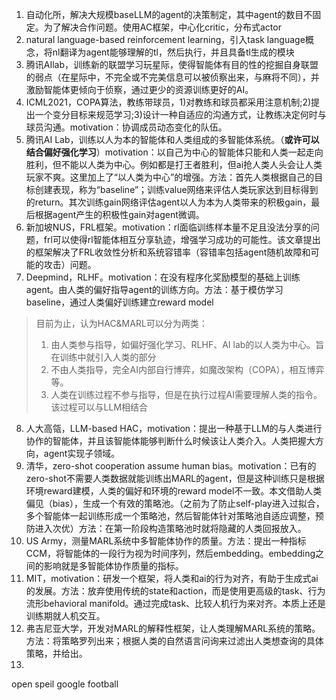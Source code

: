 1. 自动化所，解决大规模baseLLM的agent的决策制定，其中agent的数目不固定。为了解决合作问题。使用AC框架，中心化critic，分布式actor
2. natural language-based reinforcement learning，引入task language概念，将nl翻译为agent能够理解的tl，然后执行，并且具备tl生成的模块
3. 腾讯AIlab，训练新的联盟学习玩星际，使得智能体有目的性的挖掘自身联盟的弱点（在星际中，不完全或不完美信息可以被侦察出来，与麻将不同），并激励智能体更倾向于侦察，通过更少的资源训练更好的AI。
4. ICML2021，COPA算法，教练带球员，1)对教练和球员都采用注意机制;2)提出一个变分目标来规范学习;3)设计一种自适应的沟通方式，让教练决定何时与球员沟通。motivation：协调成员动态变化的队伍。
5. 腾讯AI Lab，训练以人为本的智能体和人类组成的多智能体系统。（**或许可以结合偏好强化学习**）motivation：以自己为中心的智能体只能和人类一起走向胜利，但不能以人类为中心。例如都是打王者胜利，但ai抢人类人头会让人类玩家不爽。这里加上了“以人类为中心”的增强。方法：首先人类根据自己的目标创建表现，称为“baseline”；训练value网络来评估人类玩家达到目标得到的return。其次训练gain网络评估agent以人为本为人类带来的积极gain，最后根据agent产生的积极性gain对agent微调。
6. 新加坡NUS，FRL框架。motivation：rl面临训练样本量不足且没法分享的问题，frl可以使得rl智能体相互分享轨迹，增强学习成功的可能性。该文章提出的框架解决了FRL收敛性分析和系统容错率（容错率包括agent随机故障和可能的攻击）问题。
7. Deepmind，RLHF。motivation：在没有程序化奖励模型的基础上训练agent。由人类的偏好指导agent的训练方向。方法：基于模仿学习baseline，通过人类偏好训练建立reward model

> 目前为止，认为HAC&MARL可以分为两类：
>
> 1. 由人类参与指导，如偏好强化学习、RLHF、AI lab的以人类为中心。旨在训练中就引入人类的部分
> 2. 不由人类指导，完全AI内部自行博弈，如魔改架构（COPA），相互博弈等。
> 3. 人类在训练过程不参与指导，但是在执行过程AI需要理解人类的指令。该过程可以与LLM相结合

8. 人大高瓴，LLM-based HAC，motivation：提出一种基于LLM的与人类进行协作的智能体，并且该智能体能够判断什么时候该让人类介入。人类把握大方向，agent实现子领域。
8. 清华，zero-shot cooperation assume human bias。motivation：已有的zero-shot不需要人类数据就能训练出MARL的agent，但是这种训练只是根据环境reward建模，人类的偏好和环境的reward model不一致。本文借助人类偏见（bias），生成一个有效的策略池。（之前为了防止self-play进入过拟合，多个智能体一起训练形成一个策略池，然后智能体针对策略池自适应调整，预防进入次优）方法：在第一阶段构造策略池时就将隐藏的人类回报放入。
8. US Army，测量MARL系统中多智能体协作的质量。方法：提出一种指标CCM，将智能体的一段行为视为时间序列，然后embedding。embedding之间的影响就是多智能体协作质量的指标。
8. MIT，motivation：研发一个框架，将人类和ai的行为对齐，有助于生成式ai的发展。方法：放弃使用传统的state和action，而是使用更高级的task、行为流形behavioral manifold。通过完成task、比较人机行为来对齐。本质上还是训练期就人机交互。
8. 弗吉尼亚大学，开发对MARL的解释性框架，让人类理解MARL系统的策略。方法：将策略罗列出来；根据人类的自然语言问询来过滤出人类想查询的具体策略，并给出。
8. 

open speil google football